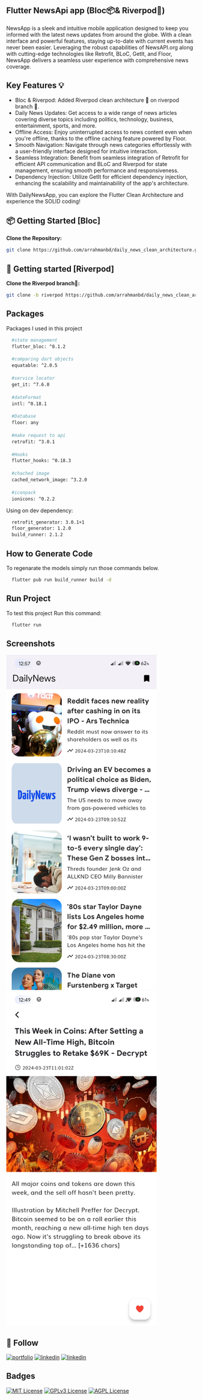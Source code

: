 ## Flutter NewsApi app (Bloc📦& Riverpod🎯) 
NewsApp is a sleek and intuitive mobile application designed to keep you informed with the latest news updates from around the globe. With a clean interface and powerful features, staying up-to-date with current events has never been easier. Leveraging the robust capabilities of NewsAPI.org along with cutting-edge technologies like Retrofit, BLoC, GetIt, and Floor, NewsApp delivers a seamless user experience with comprehensive news coverage.


## Key Features 💡
- Bloc & Riverpod: Added Riverpod clean architecture 🎯 on riverpod branch 🌿.
- Daily News Updates: Get access to a wide range of news articles covering diverse topics including politics, technology, business, entertainment, sports, and more.
- Offline Access: Enjoy uninterrupted access to news content even when you're offline, thanks to the offline caching feature powered by Floor.
- Smooth Navigation: Navigate through news categories effortlessly with a user-friendly interface designed for intuitive interaction.
- Seamless Integration: Benefit from seamless integration of Retrofit for efficient API communication and BLoC and Riverpod for state management, ensuring smooth performance and responsiveness.
- Dependency Injection: Utilize GetIt for efficient dependency injection, enhancing the scalability and maintainability of the app's architecture.
  
With DailyNewsApp, you can explore the Flutter Clean Architecture and experience the SOLID coding!

## 📦 Getting Started [Bloc]
**Clone the Repository:**
   ```bash
   git clone https://github.com/arrahmanbd/daily_news_clean_architecture.git
```
##  🎯 Getting started [Riverpod]
**Clone the Riverpod branch🌿:**
   ```bash
  git clone -b riverpod https://github.com/arrahmanbd/daily_news_clean_architecture.git
```
## Packages

Packages I used in this project 

```bash
  #state management
  flutter_bloc: ^8.1.2

  #comparing dart objects
  equatable: ^2.0.5

  #service locator
  get_it: ^7.6.0
  
  #dateFormat
  intl: ^0.18.1

  #Database
  floor: any

  #make request to api
  retrofit: ^3.0.1

  #Hooks
  flutter_hooks: ^0.18.3

  #chached image 
  cached_network_image: ^3.2.0

  #iconpack
  ionicons: ^0.2.2
```
Using on dev dependency:

```bash
  retrofit_generator: 3.0.1+1
  floor_generator: 1.2.0
  build_runner: 2.1.2
```


## How to Generate Code
To regenarate the models simply run those commands below.

```bash
  flutter pub run build_runner build -d  
```


## Run Project

To test this project Run this command:

```bash
  flutter run 
```
## Screenshots

<img src="demo/home.jpg" alt="App Screenshot" width="400"/>
<img src="demo/details.jpg" alt="App Screenshot" width="400"/>


## 🚀  Follow
[![portfolio](https://img.shields.io/badge/bio-000?style=for-the-badge&logo=ko-fi&logoColor=white)](https://arrahmanbd.github.io/)
[![linkedin](https://img.shields.io/badge/linkedin-0A66C2?style=for-the-badge&logo=linkedin&logoColor=white)](https://www.linkedin.com/in/arrahmanbd)
[![linkedin](https://img.shields.io/badge/Github-22272e?style=for-the-badge&logo=github&logoColor=white)](https://www.github.com/arrahmanbd)


## Badges


[![MIT License](https://img.shields.io/badge/License-MIT-green.svg)](https://choosealicense.com/licenses/mit/)
[![GPLv3 License](https://img.shields.io/badge/License-GPL%20v3-yellow.svg)](https://opensource.org/licenses/)
[![AGPL License](https://img.shields.io/badge/license-AGPL-blue.svg)](http://www.gnu.org/licenses/agpl-3.0)


